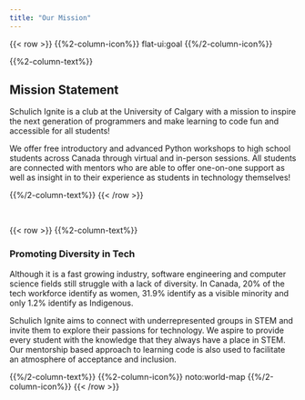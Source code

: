 ```yaml
---
title: "Our Mission"
---
```


{{< row >}}
  {{%2-column-icon%}} flat-ui:goal {{%/2-column-icon%}}

  {{%2-column-text%}}

  ## Mission Statement
  Schulich Ignite is a club at the University of Calgary with a mission to inspire the next generation of programmers and make learning to code fun and accessible for all students!
  
  We offer free introductory and advanced Python workshops to high school students across Canada through virtual and in-person sessions. All students are connected with mentors who are able to offer one-on-one support as well as insight in to their experience as students in technology themselves!

  {{%/2-column-text%}}
{{< /row >}}

<br>

{{< row >}}
  {{%2-column-text%}}

  ### Promoting Diversity in Tech
  Although it is a fast growing industry, software engineering and computer science fields still struggle with a lack of diversity. In Canada, 20% of the tech workforce identify as women, 31.9% identify as a visible minority and only 1.2% identify as Indigenous.

  Schulich Ignite aims to connect with underrepresented groups in STEM and invite them to explore their passions for technology. We aspire to provide every student with the knowledge that they always have a place in STEM. Our mentorship based approach to learning code is also used to facilitate an atmosphere of acceptance and inclusion.

  {{%/2-column-text%}}
  {{%2-column-icon%}} noto:world-map {{%/2-column-icon%}}
{{< /row >}}


